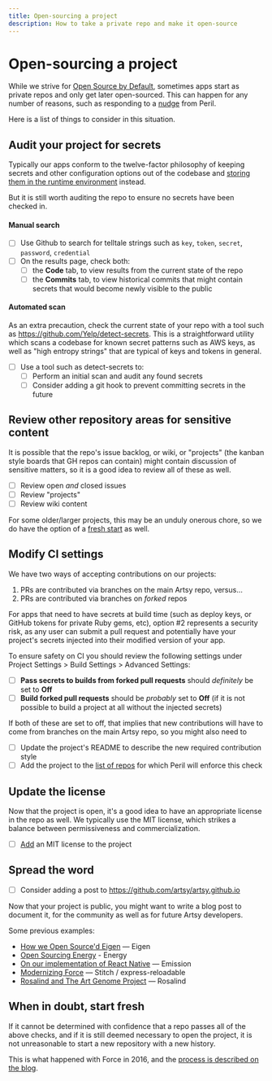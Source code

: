 ```yaml
---
title: Open-sourcing a project
description: How to take a private repo and make it open-source
---
```


# Open-sourcing a project

While we strive for [Open Source by Default](/culture/engineering-principles.md#open-source-by-default), sometimes
apps start as private repos and only get later open-sourced. This can happen for any number of reasons, such as
responding to a [nudge](https://github.com/artsy/peril-settings/blob/master/tasks/closedSourceRationaleCheck.ts)
from Peril.

Here is a list of things to consider in this situation.

## Audit your project for secrets

Typically our apps conform to the twelve-factor philosophy of keeping secrets and other configuration options out
of the codebase and [storing them in the runtime environment](https://12factor.net/config) instead.

But it is still worth auditing the repo to ensure no secrets have been checked in.

#### Manual search

- [ ] Use Github to search for telltale strings such as `key`, `token`, `secret`, `password`, `credential`
- [ ] On the results page, check both:
  - [ ] the **Code** tab, to view results from the current state of the repo
  - [ ] the **Commits** tab, to view historical commits that might contain secrets that would become newly visible
        to the public

#### Automated scan

As an extra precaution, check the current state of your repo with a tool such as
https://github.com/Yelp/detect-secrets. This is a straightforward utility which scans a codebase for known secret
patterns such as AWS keys, as well as "high entropy strings" that are typical of keys and tokens in general.

- [ ] Use a tool such as detect-secrets to:
  - [ ] Perform an initial scan and audit any found secrets
  - [ ] Consider adding a git hook to prevent committing secrets in the future

## Review other repository areas for sensitive content

It is possible that the repo's issue backlog, or wiki, or "projects" (the kanban style boards that GH repos can
contain) might contain discussion of sensitive matters, so it is a good idea to review all of these as well.

- [ ] Review open _and_ closed issues
- [ ] Review "projects"
- [ ] Review wiki content

For some older/larger projects, this may be an unduly onerous chore, so we do have the option of a
[fresh start](#when-in-doubt-start-fresh) as well.

## Modify CI settings

We have two ways of accepting contributions on our projects:

1.  PRs are contributed via branches on the main Artsy repo, versus…
2.  PRs are contributed via branches on _forked_ repos

For apps that need to have secrets at build time (such as deploy keys, or GitHub tokens for private Ruby gems,
etc), option #2 represents a security risk, as any user can submit a pull request and potentially have your
project's secrets injected into their modified version of your app.

To ensure safety on CI you should review the following settings under Project Settings > Build Settings > Advanced
Settings:

- [ ] **Pass secrets to builds from forked pull requests** should _definitely_ be set to **Off**
- [ ] **Build forked pull requests** should be _probably_ set to **Off** (if it is not possible to build a project
      at all without the injected secrets)

If both of these are set to off, that implies that new contributions will have to come from branches on the main
Artsy repo, so you might also need to

- [ ] Update the project's README to describe the new required contribution style
- [ ] Add the project to the
      [list of repos](https://github.com/artsy/peril-settings/blob/master/org/ossPRsForbidForks.ts) for which Peril
      will enforce this check

## Update the license

Now that the project is open, it's a good idea to have an appropriate license in the repo as well. We typically use
the MIT license, which strikes a balance between permissiveness and commercialization.

- [ ] [Add](https://help.github.com/en/articles/adding-a-license-to-a-repository) an MIT license to the project

## Spread the word

- [ ] Consider adding a post to https://github.com/artsy/artsy.github.io

Now that your project is public, you might want to write a blog post to document it, for the community as well as
for future Artsy developers.

Some previous examples:

- [How we Open Source'd Eigen](https://artsy.github.io/blog/2015/04/28/how-we-open-sourced-eigen/) — Eigen
- [Open Sourcing Energy](https://artsy.github.io/blog/2015/08/06/open-sourcing-energy/) - Energy
- [On our implementation of React Native](https://artsy.github.io/blog/2016/08/24/On-Emission/) — Emission
- [Modernizing Force](https://artsy.github.io/blog/2017/09/05/Modernizing-Force/) — Stitch / express-reloadable
- [Rosalind and The Art Genome Project](https://artsy.github.io/blog/2019/05/09/rosalind/) — Rosalind

## When in doubt, start fresh

If it cannot be determined with confidence that a repo passes all of the above checks, and if it is still deemed
necessary to open the project, it is not unreasonable to start a new repository with a new history.

This is what happened with Force in 2016, and the
[process is described on the blog](https://artsy.github.io/blog/2016/09/06/Milestone-on-OSS-by-Default/).
